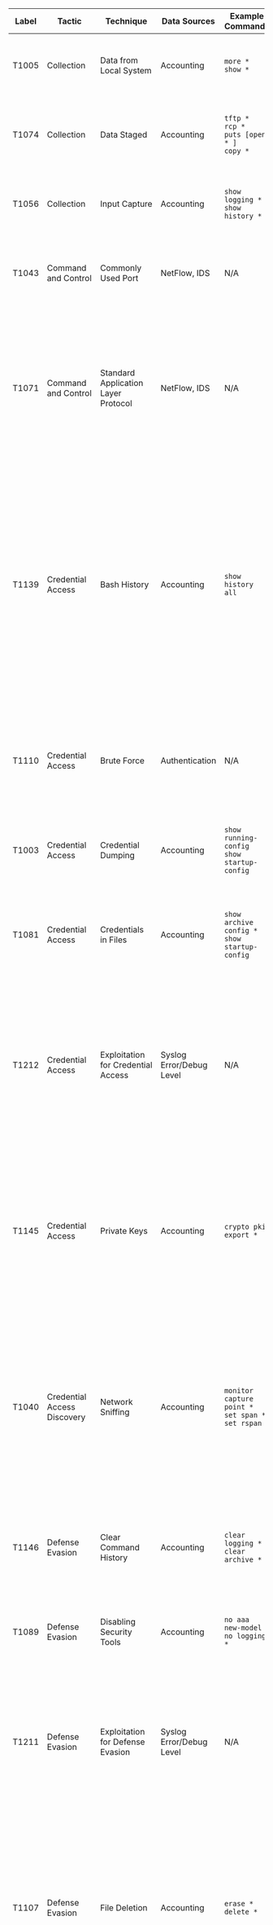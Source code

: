 | Label | Tactic                                                             | Technique                                       | Data Sources                                                | Example Commands                                               | Comments                                                                                                                                                                                                                                                                                                                                                                                                                                                                                                 |
|-------|--------------------------------------------------------------------|-------------------------------------------------|-------------------------------------------------------------|----------------------------------------------------------------|----------------------------------------------------------------------------------------------------------------------------------------------------------------------------------------------------------------------------------------------------------------------------------------------------------------------------------------------------------------------------------------------------------------------------------------------------------------------------------------------------------|
| T1005 | Collection                                                         | Data from Local System                          | Accounting                                                  | `more *`<br>`show *`                                           | This is not exfiltration of files, but reading them locally for information or copying.                                                                                                                                                                                                                                                                                                                                                                                                                  |
| T1074 | Collection                                                         | Data Staged                                     | Accounting                                                  | `tftp *`<br>`rcp *`<br>`puts [open * ]`<br>`copy *`            | Files can be copied to the device or written on the device if it supports the "Tool Command Shell" (TCL).                                                                                                                                                                                                                                                                                                                                                                                                |
| T1056 | Collection                                                         | Input Capture                                   | Accounting                                                  | `show logging *`<br>`show history *`                           | Adversaries can use logs to view what has recently been input by administrators to collect data.                                                                                                                                                                                                                                                                                                                                                                                                         |
| T1043 | Command and Control                                                | Commonly Used Port                              | NetFlow, IDS                                                | N/A                                                            | Use network traffic to see how, when and by whom the common ports are being accessed.                                                                                                                                                                                                                                                                                                                                                                                                                    |
| T1071 | Command and Control                                                | Standard Application Layer Protocol             | NetFlow, IDS                                                | N/A                                                            | Use network traffic to see how standard protocols are being used. Encryption of SSH and HTTPS will make this difficult, but tuple based meta-data can still show helpful information in determining legitimacy                                                                                                                                                                                                                                                                                           |
| T1139 | Credential Access                                                  | Bash History                                    | Accounting                                                  | `show history all`                                             | This Technique is only Linux currently, but the suggestion here is to expand it to include network devices. This command can very likely show credentials input from the command line, to include passwords, as well as keys for varying network tunnel configurations, SNMP community strings, and other valuable information to an adversary.                                                                                                                                                          |
| T1110 | Credential Access                                                  | Brute Force                                     | Authentication                                              | N/A                                                            | Similar to regular hosts, check for repeated authentication attempts in a small time frame against the varying authentication services: SSH, Telnet, Web login.                                                                                                                                                                                                                                                                                                                                          |
| T1003 | Credential Access                                                  | Credential Dumping                              | Accounting                                                  | `show running-config`<br>`show startup-config`                 | This would allow the adversary to see what local users are configured on the system                                                                                                                                                                                                                                                                                                                                                                                                                      |
| T1081 | Credential Access                                                  | Credentials in Files                            | Accounting                                                  | `show archive config *`<br>`show startup-config`               | An adversary could look at the current saved configuration or the archive configurations to find old credentials that may be useful later.                                                                                                                                                                                                                                                                                                                                                               |
| T1212 | Credential Access                                                  | Exploitation for Credential Access              | Syslog Error/Debug Level                                    | N/A                                                            | If specific known or zero-day vulnerabilities are not patched and get exploited, they generally create errors as the system isn't designed to work that way. These errors can be monitored for abnormalities to find exploit attempts.                                                                                                                                                                                                                                                                   |
| T1145 | Credential Access                                                  | Private Keys                                    | Accounting                                                  | `crypto pki export *`                                          | If, when a private key is made, and is set as exportable - then you can print out the private key portion. This should be closely monitored. Cisco also stores all private key in an unreadable file on flash called "private-config". If its exfiltrated, private key can be pulled from it.                                                                                                                                                                                                            |
| T1040 | Credential Access  Discovery                                       | Network Sniffing                                | Accounting                                                  | `monitor capture point *`<br>`set span *`<br>`set rspan`       | In order to find credentials or discover devices and services passively and adversary may set or modify a monitor session on the network device. They might also configure a SPAN or RSPAN to another system they own in the network for analysis.                                                                                                                                                                                                                                                       |
| T1146 | Defense Evasion                                                    | Clear Command History                           | Accounting                                                  | `clear logging *`<br>`clear archive *`                         | A definite evasion technique, clearing the log is not often done by regular administrators and would be a good indicator of someone trying to hide.                                                                                                                                                                                                                                                                                                                                                      |
| T1089 | Defense Evasion                                                    | Disabling Security Tools                        | Accounting                                                  | `no aaa new-model`<br>`no logging *`                           | Disabling of AAA or of the logging settings are indicators of disabling security tools.                                                                                                                                                                                                                                                                                                                                                                                                                  |
| T1211 | Defense Evasion                                                    | Exploitation for Defense Evasion                | Syslog Error/Debug Level                                    | N/A                                                            | If specific known or zero-day vulnerabilities are not patched and get exploited, they generally create errors as the system isn't designed to work that way. These errors can be monitored for abnormalities to find exploit attempts.                                                                                                                                                                                                                                                                   |
| T1107 | Defense Evasion                                                    | File Deletion                                   | Accounting                                                  | `erase *`<br>`delete *`                                        | Similar to Disk Content Wipe, but with a different goal in mind. Instead of trying to delete the whole disk for Impact - a network device could be used as a file staging point for malware or data exfiltration. This would detect the deletion of those files.                                                                                                                                                                                                                                         |
| T1070 | Defense Evasion                                                    | Indicator Removal on Host                       | Accounting                                                  | `clear logging *`<br>`clear archive *`                         | Adversaries may clear or alert the event logs to remove data indicating their presence on the system                                                                                                                                                                                                                                                                                                                                                                                                     |
| T1130 | Defense Evasion                                                    | Install Root Certificate                        | Accounting                                                  | `crypto pki import *`<br>`crypto pki trustpoint *`             | An adversary could add additional certificates to your device. These should not be changed often, and you can easily whitelist your known good certificates in your analytic.                                                                                                                                                                                                                                                                                                                            |
| T1205 | Defense Evasion  Command and Control                               | Port Knocking                                   | NetFlow, IDS                                                | N/A                                                            | Use network traffic to detect port knocking, not supported by network devices by default, they could be running a malicious network operating system that does.                                                                                                                                                                                                                                                                                                                                          |
| T1102 | Defense Evasion  Command and Control                               | Web Service                                     | NetFlow, IDS                                                | N/A                                                            | Your network devices should not be talking to the internet, so this should be an easy analytic paired with a firewall block, not allowing the network device subnet to communicate through the perimeter.                                                                                                                                                                                                                                                                                                |
| T1087 | Discovery                                                          | Account Discovery                               | Accounting                                                  | `show running-config`<br>`show startup-config`                 | Common show commands, validate it was your administrators performing the function.                                                                                                                                                                                                                                                                                                                                                                                                                       |
| T1083 | Discovery                                                          | File and Directory Discovery                    | Accounting                                                  | `dir *`                                                        | Common show commands, validate it was your administrators performing the function.                                                                                                                                                                                                                                                                                                                                                                                                                       |
| T1046 | Discovery                                                          | Network Service Scanning                        | NetFlow, IDS                                                | N/A                                                            | Similar to any port scan against regular hosts. Detect with IDS and network traffic.                                                                                                                                                                                                                                                                                                                                                                                                                     |
| T1201 | Discovery                                                          | Password Policy Discovery                       | Accounting                                                  | `aaa common-criteria policy`                                   | This is probably not set on your network devices, as its quite rare and not supported by a lot of them. But good to see if someone tries to enumerate it.                                                                                                                                                                                                                                                                                                                                                |
| T1057 | Discovery                                                          | Process Discovery                               | Accounting                                                  | `show processes *`                                             | Common show commands, validate it was your administrators performing the function.                                                                                                                                                                                                                                                                                                                                                                                                                       |
| T1018 | Discovery                                                          | Remote System Discovery                         | Accounting                                                  | `show arp`<br>`show cdp *`                                     | Common show commands, validate it was your administrators performing the function.                                                                                                                                                                                                                                                                                                                                                                                                                       |
| T1082 | Discovery                                                          | System Information Discovery                    | Accounting                                                  | `show version`                                                 | Common show commands, validate it was your administrators performing the function.                                                                                                                                                                                                                                                                                                                                                                                                                       |
| T1016 | Discovery                                                          | System Network Configuration Discovery          | Accounting                                                  | `show run`<br>`show ip route`<br>`show ip interface`           | Common show commands, validate it was your administrators performing the function.                                                                                                                                                                                                                                                                                                                                                                                                                       |
| T1049 | Discovery                                                          | System Network Connections Discovery            | Accounting                                                  | `show ip sockets`                                              | Common show commands, validate it was your administrators performing the function.                                                                                                                                                                                                                                                                                                                                                                                                                       |
| T1033 | Discovery                                                          | System Owner/User Discovery                     | Accounting                                                  | `show users`<br>`show ssh`                                     | Common show commands, validate it was your administrators performing the function.                                                                                                                                                                                                                                                                                                                                                                                                                       |
| T1124 | Discovery                                                          | System Time Discovery                           | Accounting                                                  | `show clock`<br>`show clock detail`                            | Common show commands, validate it was your administrators performing the function.                                                                                                                                                                                                                                                                                                                                                                                                                       |
| T1059 | Execution                                                          | Command-Line Interface                          | Accounting                                                  | N/A                                                            | Collecting all of the AAA logs from all of your networking devices will allow you to perform auditing against the accounting logs and see what's being input via the command line.                                                                                                                                                                                                                                                                                                                       |
| T1061 | Execution                                                          | Graphical User Interface                        | Accounting                                                  | N/A                                                            | Adversaries that access a network device and attempt to configured it via the GUI can still be logged using AAA, as the equivalent command is still logged the same as if it was input on the CLI.                                                                                                                                                                                                                                                                                                       |
| T1002 | Exfiltration                                                       | Data Compressed                                 | Accounting                                                  | `archive tar *`                                                | Network devices support compressing and decompressing files to the file system.                                                                                                                                                                                                                                                                                                                                                                                                                          |
| T1030 | Exfiltration                                                       | Data Transfer Size Limits                       | NetFlow, IDS                                                | N/A                                                            | Data may be exfiltrated in small chunks to avoid detection, using network traffic look for small amounts of data leaving the network or going to a subnet that should not be communicating to a network device.                                                                                                                                                                                                                                                                                          |
| T1048 | Exfiltration                                                       | Exfiltration Over Alternative Protocol          | NetFlow, IDS                                                | N/A                                                            | Use network traffic to determine if exfiltration is occurring from the network devices. In general those devices shouldn't be talking to the internet, and can be blocked at the perimeter firewall.                                                                                                                                                                                                                                                                                                     |
| T1041 | Exfiltration                                                       | Exfiltration Over Command and Control Channel   | NetFlow, IDS                                                | N/A                                                            | Use network traffic to determine if exfiltration is occurring from the network devices. In general those devices shouldn't be talking to the internet, and can be blocked at the perimeter firewall.                                                                                                                                                                                                                                                                                                     |
| T1011 | Exfiltration                                                       | Exfiltration Over Other Network Medium          | N/A                                                         | N/A                                                            | This is a direct attempt to circumnavigate your logging and detection. Adversaries may plugin other hardware to your devices and exfiltrate data over other mediums.Secure physical access to your devices as much as possible.                                                                                                                                                                                                                                                                          |
| T1052 | Exfiltration                                                       | Exfiltration Over Physical Medium               | Syslog  Accounting                                          | `dir usbflash0:`                                               | Some network devices support USB's. Look for the USB plugin line from Syslog, and the directory change to USB flash from the accounting line.                                                                                                                                                                                                                                                                                                                                                            |
| T1029 | Exfiltration                                                       | Scheduled Transfer                              | NetFlow, IDS                                                | N/A                                                            | Data may be exfiltrated during certain times to avoid detection, using network traffic look for exfiltration of data at similar times on a repeatable basis.                                                                                                                                                                                                                                                                                                                                             |
| T1485 | Impact                                                             | Data Destruction                                | Accounting                                                  | N/A                                                            | Maybe difficult to detect, but because routers and switches have small amounts of memory, after a file is deleted, writing generic files to the disk and deleting them multiple times may make the original "target" file unrecoverable by forensic tools.                                                                                                                                                                                                                                               |
| T1488 | Impact                                                             | Disk Content Wipe                               | Accounting                                                  | `delete *`<br>erase *`                                         | An adversary might want to delete all of your network device configurations and local backup configurations                                                                                                                                                                                                                                                                                                                                                                                              |
| T1487 | Impact                                                             | Disk Structure Wipe                             | Accounting                                                  | `format *`                                                     | An adversary, with appropriate privileges could run the format command to erase a flash disk and change its partition type. Cisco has Class A, B, and C types.                                                                                                                                                                                                                                                                                                                                           |
| T1499 | Impact                                                             | Endpoint Denial of Service                      | Accounting                                                  | `shutdown *`                                                   | An adversary could shutdown an interface on a Firewall or Router cause not only that end point to have a denial of service but also all the devices using its service.                                                                                                                                                                                                                                                                                                                                   |
| T1495 | Impact                                                             | Firmware Corruption                             | Accounting                                                  | `config-register 0x2100`<br>`config-register 0x2142`           | An adversary could do damage to the ROMmon/NetBoot firmware of a cisco device if it was booted into that mode. Therefore changing the config-register of the device should be tracked as that will be the alert that the system is being changed to boot to firmware image.                                                                                                                                                                                                                              |
| T1490 | Impact                                                             | Inhibit System Recovery                         | Accounting                                                  | `archive maximum 1`                                            | As T1488 already covers deleting files off the filesystem, I take this technique as referring to deleting backup configurations. If the administrators are archiving locally and the adversary doesn't want to directly delete the files, they could change the maximum number of archive configurations that are kept. (A logic bomb could be done here).                                                                                                                                               |
| T1498 | Impact                                                             | Network Denial of Service                       | NetFlow, IDS                                                | N/A                                                            | Similar to any network flood against an open port to overwhelm resources. Detect with IDS and network traffic.                                                                                                                                                                                                                                                                                                                                                                                           |
| T1492 | Impact                                                             | Stored Data Manipulation                        | Accounting                                                  | `copy *`<br>`configure replace`                                | Because deleting files is covered by two other Impact Techniques, I take this technique to mean modifying the configuration of a stored config in a network device. So after modifying a configuration an adversary might archive it or copy it to the start up.                                                                                                                                                                                                                                         |
| T1493 | Impact                                                             | Transmitted Data Manipulation                   | Accounting                                                  | `access-list *`<br>`ip access-group *`                         | An adversary might modify data in transit from other hosts, by modifying the configuration on a network device. They might change an ACL so the data doesn't get to it's intended destination, or change the QOS so the service delivery isn't what was originally intended. You'll want to whitelist the known authorized access list's in your baseline config.                                                                                                                                        |
| T1190 | Initial Access                                                     | Exploit Public-Facing Application               | NetFlow, IDS                                                | N/A                                                            | Can have built-in web applications for configuration purposes. These web applications could be vulnerable to exploitation if they are not kept up-to-date with patching, or logged into with default or known credentials. Typically Firewalls or VPN devices are left as internet facing and would be most likely vulnerable to this technique, but switches and routers have also been left internet facing unintentionally as well. The Web application logs are not readily available for analysis.  |
| T1195 | Initial Access                                                     | Supply Chain Compromise                         | Image Hash Validation                                       | N/A                                                            | Very difficult to detect, would suggest copying off the OS for hashing by a third party tool to validate it against the vendor's known good image hash list.                                                                                                                                                                                                                                                                                                                                             |
| T1133 | Initial Access  Persistence                                        | External Remote Services                        | Authentication                                              | N/A                                                            | Internet Facing remote services should be minimized to the greatest extent, and authentication to network devices should only be authorized from specific internal subnets                                                                                                                                                                                                                                                                                                                               |
| T1078 | Initial Access  Persistence  Privilege Escalation  Defense Evasion | Valid Accounts                                  | Authentication                                              | N/A                                                            | Known credentials is a very likely way that a threat actor will compromise your systems. Its good to have a baseline of which admins login, to what devices, and a what times. Then custom detections can be made tailored to your environment on what falls outside of the norm.                                                                                                                                                                                                                        |
| T1210 | Lateral Movement                                                   | Exploitation of Remote Services                 | Syslog Error/Debug Level                                    | N/A                                                            | If specific known or zero-day vulnerabilities are not patched and get exploited, they generally create errors as the system isn't designed to work that way.These errors can be monitored for abnormalities to find exploit attempts.                                                                                                                                                                                                                                                                    |
| T1021 | Lateral Movement                                                   | Remote Services                                 | NetFlow, IDS  Authentication                                | N/A                                                            | Adversaries may use remotely available services hosted by the network devices like: SSH, Telnet, Web Application. Use network traffic to ensure this is only occurring from authorized subnets.                                                                                                                                                                                                                                                                                                          |
| T1184 | Lateral Movement                                                   | SSH Hijacking                                   | Authentication                                              | N/A                                                            | Adversaries can use SSH keys collected from elsewhere on the network and use those to login to network devices. Monitor authentication logs to ensure they stay consistent with the baseline.                                                                                                                                                                                                                                                                                                            |
| T1105 | Lateral Movement  Command and Control                              | Remote File Copy                                | Accounting                                                  | `tftp *`<br>`rcp *`<br>`copy *`                                | Similar to data staged, look for files copied to or from the device.                                                                                                                                                                                                                                                                                                                                                                                                                                     |
| T1136 | Persistence                                                        | Create Account                                  | Accounting                                                  | `username *`                                                   | Creating new local accounts can be monitored from the accounting logs. A new accounts might be created, used, and deleted in an attempt to hide. Or a new account created for persistence or fall back access.                                                                                                                                                                                                                                                                                           |
| T1168 | Persistence                                                        | Local Job Scheduling                            | Accounting                                                  | `kron policy-list *`<br>`kron occurrence *`<br>`policy-list *` | A newer feature to cisco IOS is kron and can minimally be used to created a scheduled job. New jobs should be monitored.                                                                                                                                                                                                                                                                                                                                                                                 |
| T1019 | Persistence                                                        | System Firmware                                 | Device Syslog                                               | N/A                                                            | An adversary could completely replace the IOS that the firmware boots, with a malicious version. There is a known version of this malware called SYNfulKnock.                                                                                                                                                                                                                                                                                                                                            |
| T1098 | Persistence  Credential Access                                     | Account Manipulation                            | Accounting                                                  | `username *`<br>`aaa *`                                        | Modifying accounts and permissions is auditable via the accounting log. Monitor not only local account modification, but also remote authentication configurations.                                                                                                                                                                                                                                                                                                                                      |
| T1108 | Persistence  Defense Evasion                                       | Redundant Access                                | Accounting  Authentication  NetFlow, IDS  Web Logs          | N/A                                                            | Adversaries can have more than one way into the network, so monitoring the other Persistence and access techniques should allow you to see who is accessing the devices, from where. Check Authentication logs, new user accounts, SSH, and web accesses.                                                                                                                                                                                                                                                |
| T1100 | Persistence  Privilege Escalation                                  | Web Shell                                       | NetFlow, IDS  Authentication  Accounting                    | `ip http server`<br>`ip https server`                          | If the network admins have the GUI interface turned on, an adversary could use it - detect with NetFlow. Or an adversary could turn it on with the right credentials - detect with accounting logs.                                                                                                                                                                                                                                                                                                      |
| T1068 | Privilege Escalation                                               | Exploitation for Privilege Escalation           | Syslog Error/Debug Level                                    | N/A                                                            | If specific known or zero-day vulnerabilities are not patched and get exploited, they generally create errors as the system isn't designed to work that way. These errors can be monitored for abnormalities to find exploit attempts.                                                                                                                                                                                                                                                                   |